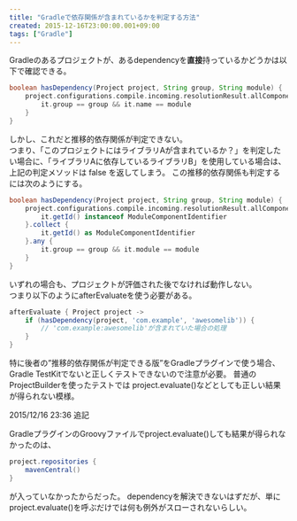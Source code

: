 ```yaml
---
title: "Gradleで依存関係が含まれているかを判定する方法"
created: 2015-12-16T23:00:00.001+09:00
tags: ["Gradle"]
---
```

Gradleのあるプロジェクトが、あるdependencyを**直接**持っているかどうかは以下で確認できる。

```groovy
boolean hasDependency(Project project, String group, String module) {
    project.configurations.compile.incoming.resolutionResult.allComponents.any {
        it.group == group && it.name == module
    }
}
```

しかし、これだと推移的依存関係が判定できない。  
つまり、「このプロジェクトにはライブラリAが含まれているか？」を判定したい場合に、「ライブラリAに依存しているライブラリB」を使用している場合は、上記の判定メソッドは false を返してしまう。
この推移的依存関係も判定するには次のようにする。

```groovy
boolean hasDependency(Project project, String group, String module) {
    project.configurations.compile.incoming.resolutionResult.allComponents.findAll {
        it.getId() instanceof ModuleComponentIdentifier
    }.collect {
        it.getId() as ModuleComponentIdentifier
    }.any {
        it.group == group && it.module == module
    }
}
```

いずれの場合も、プロジェクトが評価された後でなければ動作しない。  
つまり以下のようにafterEvaluateを使う必要がある。

```groovy
afterEvaluate { Project project ->
    if (hasDependency(project, 'com.example', 'awesomelib')) {
        // 'com.example:awesomelib'が含まれていた場合の処理
    }
}
```

特に後者の”推移的依存関係が判定できる版”をGradleプラグインで使う場合、
Gradle TestKitでないと正しくテストできないので注意が必要。
普通のProjectBuilderを使ったテストでは
project.evaluate()などとしても正しい結果が得られない模様。

2015/12/16 23:36 追記

GradleプラグインのGroovyファイルでproject.evaluate()しても結果が得られなかったのは、

```groovy
project.repositories {
    mavenCentral()
}
```

が入っていなかったからだった。
dependencyを解決できないはずだが、単にproject.evaluate()を呼ぶだけでは何も例外がスローされないらしい。
